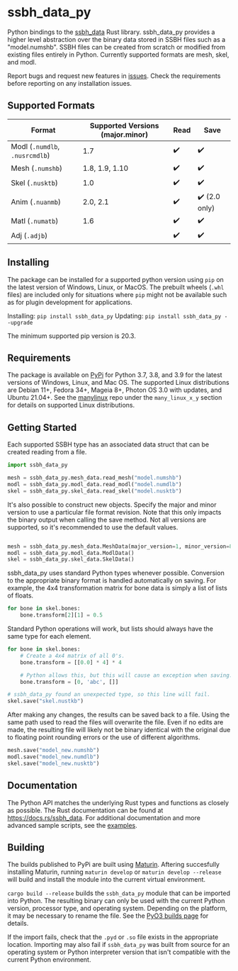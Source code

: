 # ssbh_data_py
Python bindings to the [ssbh_data](https://github.com/ultimate-research/ssbh_lib) Rust library. ssbh_data_py provides a higher level abstraction over 
the binary data stored in SSBH files such as a "model.numshb". SSBH files can be created from scratch or modified from existing files entirely in Python. Currently supported formats are mesh, skel, and modl. 

Report bugs and request new features in [issues](https://github.com/ScanMountGoat/ssbh_data_py/issues). Check the requirements before reporting on any installation issues.

## Supported Formats
| Format | Supported Versions (major.minor) | Read | Save |
| --- | --- | --- | --- |
| Modl (`.numdlb`, `.nusrcmdlb`) | 1.7 | :heavy_check_mark: | :heavy_check_mark: |
| Mesh (`.numshb`) | 1.8, 1.9, 1.10 | :heavy_check_mark: | :heavy_check_mark: |
| Skel (`.nusktb`) | 1.0 | :heavy_check_mark: | :heavy_check_mark: |
| Anim (`.nuanmb`) | 2.0, 2.1 | :heavy_check_mark: | :heavy_check_mark: (2.0 only) |
| Matl (`.numatb`) | 1.6 | :heavy_check_mark: | :heavy_check_mark: |
| Adj (`.adjb`) |  | :heavy_check_mark: | :heavy_check_mark: |

## Installing
The package can be installed for a supported python version using `pip` on the latest version of Windows, Linux, or MacOS. The prebuilt wheels (`.whl` files) are included only for situations where `pip` might not be available such as for plugin development for applications. 

Installing: `pip install ssbh_data_py`
Updating: `pip install ssbh_data_py --upgrade`

The minimum supported pip version is 20.3. 

## Requirements
The package is available on [PyPi](https://pypi.org/project/ssbh_data_py/) for Python 3.7, 3.8, and 3.9 for the latest versions of Windows, Linux, and Mac OS. The supported Linux distributions are Debian 11+, Fedora 34+, Mageia 8+, Photon OS 3.0 with updates, and Ubuntu 21.04+. See the [manylinux](https://github.com/pypa/manylinux) repo under the `many_linux_x_y` section for details on supported Linux distributions.

## Getting Started
Each supported SSBH type has an associated data struct that can be created reading from a file.
```python
import ssbh_data_py

mesh = ssbh_data_py.mesh_data.read_mesh("model.numshb")
modl = ssbh_data_py.modl_data.read_modl("model.numdlb")
skel = ssbh_data_py.skel_data.read_skel("model.nusktb")
```

It's also possible to construct new objects. Specify the major and minor version to use a particular file format revision. Note that this only impacts the binary output when calling the save method. Not all versions are supported, so it's recommended to use the default values.  
```python

mesh = ssbh_data_py.mesh_data.MeshData(major_version=1, minor_version=8)
modl = ssbh_data_py.modl_data.ModlData()
skel = ssbh_data_py.skel_data.SkelData()
```

ssbh_data_py uses standard Python types whenever possible. Conversion to the appropriate binary format is handled automatically on saving. For example, the 4x4 transformation matrix for bone data is simply a list of lists of floats. 
```python
for bone in skel.bones:
    bone.transform[2][1] = 0.5
```
Standard Python operations will work, but lists should always have the same type for each element.  
```python
for bone in skel.bones:
    # Create a 4x4 matrix of all 0's.
    bone.transform = [[0.0] * 4] * 4

    # Python allows this, but this will cause an exception when saving.
    bone.transform = [0, 'abc', []]

# ssbh_data_py found an unexpected type, so this line will fail.
skel.save("skel.nustkb")
```

After making any changes, the results can be saved back to a file. Using the same path used to read the files will overwrite the file. Even if no edits are made, the resulting file will likely not be binary identical with the original due to floating point rounding errors or the use of different algorithms.
```python
mesh.save("model_new.numshb")
modl.save("model_new.numdlb")
skel.save("model_new.nusktb")
```

## Documentation
The Python API matches the underlying Rust types and functions as closely as possible. The Rust documentation can be found at https://docs.rs/ssbh_data. For additional documentation and more advanced sample scripts, see the [examples](https://github.com/ScanMountGoat/ssbh_data_py/tree/main/examples).

## Building
The builds published to PyPi are built using [Maturin](https://github.com/PyO3/maturin). Aftering succesfully installing Maturin, running `maturin develop` or `maturin develop --release` will build and install the module into the current virtual environment. 

`cargo build --release` builds the `ssbh_data_py` module that can be imported into Python. The resulting binary can only be used with the current Python version, processor type, and operating system. Depending on the platform, it may be necessary to rename the file. See the [PyO3 builds page](https://pyo3.rs/v0.14.2/building_and_distribution.html#manual-builds) for details.

If the import fails, check that the `.pyd` or `.so` file exists in the appropriate location. Importing may also fail if `ssbh_data_py` was built from source for an operating system or 
Python interpreter version that isn't compatible with the current Python environment.
